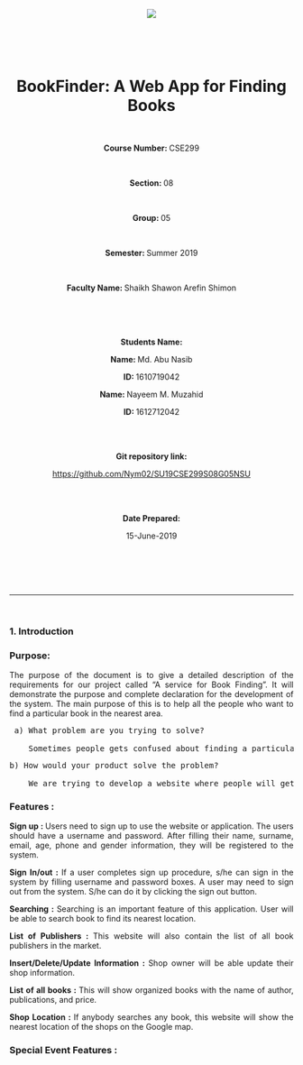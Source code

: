 <p align='center'><img src='https://elmsprodcdnendpoint.azureedge.net/attachments/15/2bfe67c5-2678-e011-969d-0030487d8897/46f5b6ce-3ea8-47ed-8444-80b87ed980cd.png'/></p>

<br/>
<br/>
<br/>

<h1 align='center'>BookFinder: A Web App for Finding Books</h1>
<br/>
<p align="center">
    <p align='center'><b>Course Number: </b> CSE299</p>
    <br/>
    <p align='center'><b>Section: </b>08</p>
    <br/>
    <p align='center'><b>Group: </b>05</p>
    <br/>
    <p align='center'><b>Semester: </b>Summer 2019</p>
    <br/>
    <p align='center'><b>Faculty Name: </b>Shaikh Shawon Arefin Shimon</p>

</p>
<br/>
<br/>

<br/>

<p align='center'><b>Students Name: </b></p>
<p align='center'><b>Name: </b> Md. Abu Nasib</p>
<p align='center'><b>ID: </b> 1610719042</p>
<p align='center'><b>Name: </b> Nayeem M. Muzahid</p>
<p align='center'><b>ID: </b> 1612712042</p>

<br/>

<br>
<p align='center'><b>Git repository link: </b></p>

<p align='center'><a  href='https://github.com/Nym02/SU19CSE299S08G05NSU'>https://github.com/Nym02/SU19CSE299S08G05NSU</a></p>

<br/>
<br/>
<p align='center'><b>Date Prepared:</b></p>
<p align='center'>15-June-2019</p>
<br/>
<br/>
<br/>
<br/>
<hr/>
<br/>

<h3>1. Introduction</h3>
        <h3>Purpose: </h3>
        <p align='justify'>The purpose of the document is to give a detailed description of the requirements for our project called “A service for Book Finding”. It will demonstrate the purpose and complete declaration for the development of the system. The main purpose of this is to help all the people who want to find a particular book in the nearest area.</p>

<pre align='justify'> a) What problem are you trying to solve?

    Sometimes people gets confused about finding a particular book in the market. They do not know which shop to sell this particular book. So, on this website, people will be able to find a particular book in his/her nearest area.</pre>

<pre align='justify'>
b) How would your product solve the problem?

    We are trying to develop a website where people will get information about books and its shop location. We will list all the books and their publishers name on this website. When someone searches for a particular book, the person will get location of the nearest shop on the map where s/he can find the book. The website will also contain the information about the price, author and type of the book. For special event like Book Fair, this website will open a BoiMela portal to help all the users of this website.
</pre>

<h3><b>Features : </b></h3>

<p align='justify'><b>Sign up : </b>Users need to sign up to use the website or application. The users should have a username and password. After filling their name, surname, email, age, phone and gender information, they will be registered to the system.</p>
<p align='justify'><b>Sign In/out : </b>If a user completes sign up procedure, s/he can sign in the system by filling username and password boxes. A user may need to sign out from the system. S/he can do it by clicking the sign out button.</p>
<p align='justify'><b>Searching : </b>Searching is an important feature of this application. User will be able to search book to find its nearest location.</p>
<p align='justify'><b>List of Publishers : </b>This website will also contain the list of all book publishers in the market.</p>
<p align='justify'><b>Insert/Delete/Update Information : </b>Shop owner will be able update their shop information.</p>

<p align='justify'><b>List of all books : </b>This will show organized books with the name of author, publications, and price.</p>
<p align='justify'><b>Shop Location : </b>If anybody searches any book, this website will show the nearest location of the shops on the Google map.</p>

<h3><b>Special Event Features : </b></h3>
